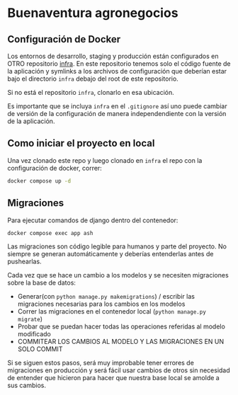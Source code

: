# Buenaventura agronegocios

## Configuración de Docker

Los entornos de desarrollo, staging y producción están configurados en OTRO repositorio [infra](https://github.com/wilitp/infra-buenaventura). En este repositorio tenemos solo el código fuente de la aplicación y symlinks a los archivos de configuración que deberían estar bajo el directorio `infra` debajo del root de este repositorio.

Si no está el repositorio `infra`, clonarlo en esa ubicación.

Es importante que se incluya `infra` en el `.gitignore` así uno puede cambiar de versión de la configuración de manera independendiente con la versión de la aplicación.

## Como iniciar el proyecto en local

Una vez clonado este repo y luego clonado en `infra` el repo con la configuración de docker, correr:

```bash
docker compose up -d 
```


## Migraciones

Para ejecutar comandos de django dentro del contenedor:

```bash
docker compose exec app ash
```

Las migraciones son código legible para humanos y parte del proyecto. No siempre se generan automáticamente y deberías entenderlas antes de pushearlas.

Cada vez que se hace un cambio a los modelos y se necesiten migraciones sobre la base de datos:

- Generar(con `python manage.py makemigrations`) / escribir las migraciones necesarias para los cambios en los modelos
- Correr las migraciones en el contenedor local (`python manage.py migrate`)
- Probar que se puedan hacer todas las operaciones referidas al modelo modificado
- COMMITEAR LOS CAMBIOS AL MODELO Y LAS MIGRACIONES EN UN SOLO COMMIT

Si se siguen estos pasos, será muy improbable tener errores de migraciones en producción y será fácil usar cambios de otros sin necesidad de entender que hicieron para hacer que nuestra base local se amolde a sus cambios.




